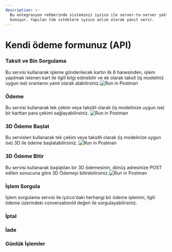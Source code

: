 ```yaml
---
description: >-
  Bu entegrasyon rehberinde sisteminiz iyzico ile server-to-server şeklinde
  konuşur. Yapılan tüm isteklere iyzico anlık olarak yanıt verir.
---
```


# Kendi ödeme formunuz \(API\)

### **Taksit ve Bin Sorgulama**

Bu servisi kullanarak işleme gönderilecek kartın ilk 6 hanesinden, işlem yapılmak istenen kart ile ilgili bilgi edinebilir ve ek olarak taksit \(iş modeliniz uygun ise\) oranlarını yanıt olarak alabilirsiniz.![Run in Postman](https://run.pstmn.io/button.svg)

### **Ödeme**

Bu servisi kullanarak tek çekim veya taksitli olarak \(iş modelinize uygun ise\) bir karttan para çekimi sağlayabilirsiniz. ![Run in Postman](https://run.pstmn.io/button.svg)

### **3D  Ödeme Başlat**

Bu servisleri kullanarak tek çekim veya taksitli olarak \(iş modelinize uygun ise\) 3D ile ödeme başlatabilirsiniz. ![Run in Postman](https://run.pstmn.io/button.svg)

### **3D  Ödeme Bitir**

Bu servisi kullanarak başlatılan bir 3D ödemesinin, dönüş adresinize POST edilen sonucuna göre 3D Ödemeyi bitirebilirsiniz.![Run in Postman](https://run.pstmn.io/button.svg)

### İşlem Sorgula

İşlem sorgulama servisi ile iyzico'daki herhangi bir ödeme işlemini, ilgili ödeme üzerindeki conversationId değeri ile sorgulayabilirsiniz.

### İptal

### İade

### Günlük İşlemler

